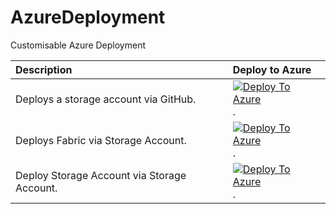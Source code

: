 # AzureDeployment
Customisable Azure Deployment


| Description | Deploy to Azure |
|:------------|:----------------|
| Deploys a storage account via GitHub. |[![Deploy To Azure](https://aka.ms/deploytoazurebutton)](https://portal.azure.com/#create/Microsoft.Template/uri/https%3A%2F%2Fraw.githubusercontent.com%2FNickP365%2FAzureDeployment%2FPROD%2FARM%2Ftest_storage.json). |
| Deploys Fabric via Storage Account. |[![Deploy To Azure](https://aka.ms/deploytoazurebutton)](https://portal.azure.com/#create/Microsoft.Template/uri/https%3A%2F%2Fstuksazd.blob.core.windows.net%2Fprodarm%2Fdeploy_fabric_no_default_values.json%3Fsp%3Dr%26st%3D2024-09-20T07%3A24%3A37Z%26se%3D2024-12-31T16%3A24%3A37Z%26spr%3Dhttps%26sv%3D2022-11-02%26sr%3Db%26sig%3DFRN%252F3X7vhL1LN31m9Q4oqBvT3pHN2Ol86lU6UAgxib4%253D). |
| Deploy Storage Account via Storage Account. |[![Deploy To Azure](https://aka.ms/deploytoazurebutton)](https://portal.azure.com/#create/Microsoft.Template/uri/https%3A%2F%2Fstuksazd.blob.core.windows.net%2Fprodarm%2Ftest_storage.json%3Fsp%3Dr%26st%3D2024-09-20T07%3A26%3A20Z%26se%3D2024-12-31T16%3A26%3A20Z%26spr%3Dhttps%26sv%3D2022-11-02%26sr%3Db%26sig%3D0lMdpoafe2GPuePJRoRi3SCevQv1v%252F0YIY4nHYDU4Ok%253D). |
